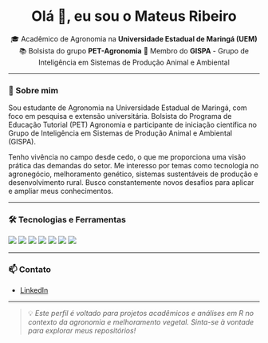 <h1 align="center">Olá 👋, eu sou o Mateus Ribeiro</h1>

<p align="center">
🎓 Acadêmico de Agronomia na <strong>Universidade Estadual de Maringá (UEM)</strong>  
📚 Bolsista do grupo <strong>PET-Agronomia</strong>  
🧠 Membro do <strong>GISPA</strong> - Grupo de Inteligência em Sistemas de Produção Animal e Ambiental  
</p>

---

### 🌱 Sobre mim

<p> Sou estudante de Agronomia na Universidade Estadual de Maringá, com foco em pesquisa e extensão universitária. Bolsista do Programa de Educação Tutorial (PET) Agronomia e participante de iniciação científica no Grupo de Inteligência em Sistemas de Produção Animal e Ambiental (GISPA).</p>  
<p>Tenho vivência no campo desde cedo, o que me proporciona uma visão prática das demandas do setor. Me interesso por temas como tecnologia no agronegócio, melhoramento genético, sistemas sustentáveis de produção e desenvolvimento rural. Busco constantemente novos desafios para aplicar e ampliar meus conhecimentos.</p>  

---

### 🛠️ Tecnologias e Ferramentas
<p align="left">
  <img src="https://img.shields.io/badge/-Bootstrap-563D7C?style=flat-square&logo=bootstrap&logoColor=white" />
  <img src="https://img.shields.io/badge/-CSS3-1572B6?style=flat-square&logo=css3&logoColor=white" />
  <img src="https://img.shields.io/badge/-Git-F05032?style=flat-square&logo=git&logoColor=white" />
  <img src="https://img.shields.io/badge/-HTML5-E34F26?style=flat-square&logo=html5&logoColor=white" />
  <img src="https://img.shields.io/badge/-JavaScript-F7DF1E?style=flat-square&logo=javascript&logoColor=black" />
  <img src="https://img.shields.io/badge/-R-276DC3?style=flat-square&logo=r&logoColor=white" />
  <img src="https://img.shields.io/badge/-RStudio-75AADB?style=flat-square&logo=rstudio&logoColor=white" />
</p>

---

### 📫 Contato

- [LinkedIn](www.linkedin.com/in/mateus-ribeiro-dos-santos-251b93370) 

---

> 💡 *Este perfil é voltado para projetos acadêmicos e análises em R no contexto da agronomia e melhoramento vegetal. Sinta-se à vontade para explorar meus repositórios!*
